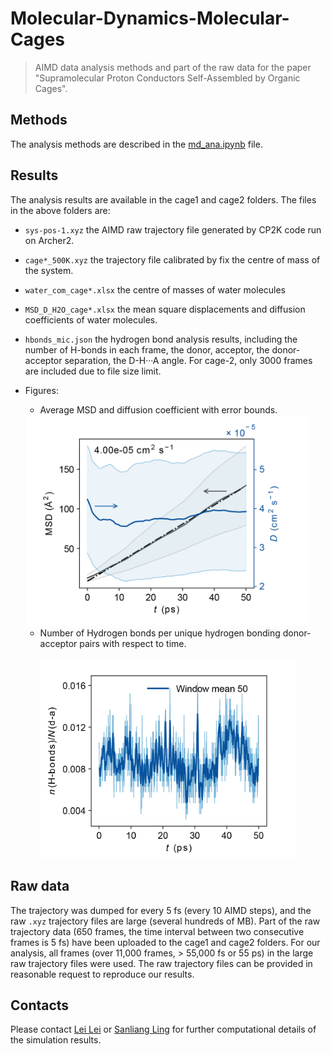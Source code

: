 # Molecular-Dynamics-Molecular-Cages
> AIMD data analysis methods and part of the raw data for the paper "Supramolecular Proton Conductors Self-Assembled by Organic Cages".

## Methods
The analysis methods are described in the [md_ana.ipynb](https://github.com/Lei-Lei-alpha/Molecular-Dynamics-Molecular-Cages/blob/main/md_ana.ipynb) file.

## Results
The analysis results are available in the cage1 and cage2 folders. The files in the above folders are:
- `sys-pos-1.xyz` the AIMD raw trajectory file generated by CP2K code run on Archer2.
- `cage*_500K.xyz` the trajectory file calibrated by fix the centre of mass of the system.
- `water_com_cage*.xlsx` the centre of masses of water molecules
- `MSD_D_H2O_cage*.xlsx` the mean square displacements and diffusion coefficients of water molecules.
- `hbonds_mic.json` the hydrogen bond analysis results, including the number of H-bonds in each frame, the donor, acceptor, the donor-acceptor separation, the D-H&middot;&middot;&middot;A angle. For cage-2, only 3000 frames are included due to file size limit.
- Figures:
  - Average MSD and diffusion coefficient with error bounds.
  <img src="./cage1/cage1_500K_ave.jpg" alt="MSD/D-t" title="MSD and instant diffusion coefficient as a function of time" style="width:450px;"/>
  
  - Number of Hydrogen bonds per unique hydrogen bonding donor-acceptor pairs with respect to time.
<p style="text-align: center;">
<img src="./cage1/cage1_nhbonds_500K.jpg" alt="nH-bonds" title="Number of H bonds per unique hydrogen bonding donor-acceptor pairs" style="width:410px;"/>
</p>

## Raw data
The trajectory was dumped for every 5 fs (every 10 AIMD steps), and the raw `.xyz` trajectory files are large (several hundreds of MB). Part of the raw trajectory data (650 frames, the time interval between two consecutive frames is 5 fs) have been uploaded to the cage1 and cage2 folders. For our analysis, all frames (over 11,000 frames, > 55,000 fs or 55 ps) in the large raw trajectory files were used. The raw trajectory files can be provided in reasonable request to reproduce our results.

## Contacts
Please contact [Lei Lei](mailto:Lei.Lei@nottingham.ac.uk) or [Sanliang Ling](mailto:sanliang.ling@nottingham.ac.uk) for further computational details of the simulation results.
